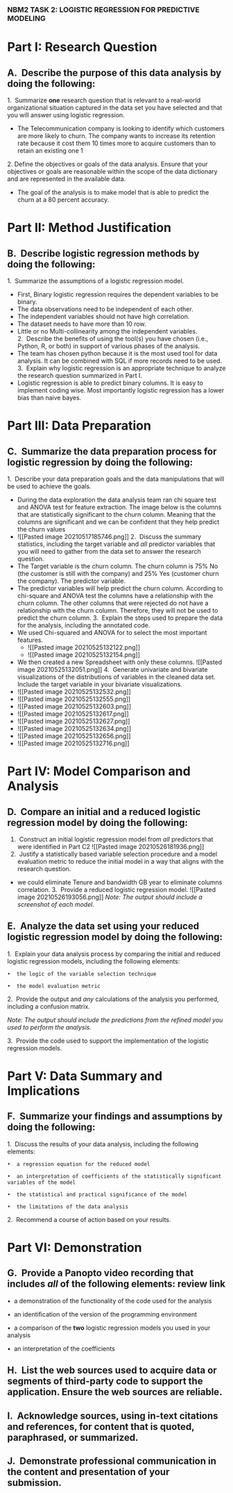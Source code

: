 
### NBM2 TASK 2: LOGISTIC REGRESSION FOR PREDICTIVE MODELING
# **Part I: Research Question**

## A.  Describe the purpose of this data analysis by doing the following:

1.  Summarize **one** research question that is relevant to a real-world organizational situation captured in the data set you have selected and that you will answer using logistic regression.
-  The Telecommunication company is looking to identify which customers are more likely to churn. The company wants to increase its retention rate because it cost them 10 times more to acquire customers than to retain an existing one 1    

2. Define the objectives or goals of the data analysis. Ensure that your objectives or goals are reasonable within the scope of the data dictionary and are represented in the available data.
- The goal of the analysis is to make model that is able to predict the churn at a 80 percent accuracy. 
  

# **Part II: Method Justification**

## B.  Describe logistic regression methods by doing the following:

1.  Summarize the assumptions of a logistic regression model.
- First, Binary logistic regression requires the dependent variables to be binary.
- The data observations need to be independent of each other. 
- The independent variables should not have high correlation.
- The dataset needs to have more than 10 row.
- Little or no Multi-collinearity among the independent variables.
2.  Describe the benefits of using the tool(s) you have chosen (i.e., Python, R, or both) in support of various phases of the analysis.
- The team has chosen python because it is the most used tool for data analysis. It can be combined with SQL if more records need to be used. 
3.  Explain why logistic regression is an appropriate technique to analyze the research question summarized in Part I.
- Logistic regression is able to predict binary columns. It is easy to implement coding wise. Most importantly logistic regression has a lower bias than naive bayes.
  

# **Part III: Data Preparation**

## C.  Summarize the data preparation process for logistic regression by doing the following:

1.  Describe your data preparation goals and the data manipulations that will be used to achieve the goals.
- During the data exploration the data analysis team ran chi square test and ANOVA test for feature extraction. The image below is the columns that are statistically significant to the churn column. Meaning that the columns are significant and we can be confident that they help predict the churn values
-  ![[Pasted image 20210517185746.png]]
2.  Discuss the summary statistics, including the target variable and _all_ predictor variables that you will need to gather from the data set to answer the research question.
- The Target variable is the churn column. The churn column is 75% No (the customer is still with the company) and 25% Yes (customer churn the company). The predictor variable.
- The predictor variables will help predict the churn column. According to chi-square and ANOVA test the columns have a relationship with the churn column. The other columns that were rejected do not have a relationship with the churn column. Therefore, they will not be used to predict the churn column. 
3.  Explain the steps used to prepare the data for the analysis, including the annotated code.
- We used Chi-squared and ANOVA for to select the most important features. 
	- ![[Pasted image 20210525132122.png]]
	- ![[Pasted image 20210525132154.png]]
- We then created a new Spreadsheet with only these columns.
![[Pasted image 20210525132051.png]]
4.  Generate univariate and bivariate visualizations of the distributions of variables in the cleaned data set. Include the target variable in your bivariate visualizations.
 - ![[Pasted image 20210525132532.png]]
 - ![[Pasted image 20210525132555.png]]
 - ![[Pasted image 20210525132603.png]]
 - ![[Pasted image 20210525132617.png]]
 - ![[Pasted image 20210525132627.png]]
- ![[Pasted image 20210525132634.png]]
-  ![[Pasted image 20210525132656.png]]
-  ![[Pasted image 20210525132716.png]]
 

# **Part IV: Model Comparison and Analysis**
 ## D.  Compare an initial and a reduced logistic regression model by doing the following:

1.  Construct an initial logistic regression model from _all_ predictors that were identified in Part C2
![[Pasted image 20210526181936.png]]
2.  Justify a statistically based variable selection procedure and a model evaluation metric to reduce the initial model in a way that aligns with the research question.
- we could eliminate Tenure and bandwidth GB year to eliminate columns correlation. 
3.  Provide a reduced logistic regression model.
![[Pasted image 20210526193056.png]]
_Note: The output should include a screenshot of each model._

## E.  Analyze the data set using your reduced logistic regression model by doing the following:

1.  Explain your data analysis process by comparing the initial and reduced logistic regression models, including the following elements:

	•  the logic of the variable selection technique

	•  the model evaluation metric

2.  Provide the output and _any_ calculations of the analysis you performed, including a confusion matrix.

_Note: The output should include the predictions from the refined model you used to perform the analysis._ 

3.  Provide the code used to support the implementation of the logistic regression models.

  

# **Part V: Data Summary and Implications**

## F.  Summarize your findings and assumptions by doing the following:

1.  Discuss the results of your data analysis, including the following elements:

	•  a regression equation for the reduced model

	•  an interpretation of coefficients of the statistically significant variables of the model

	•  the statistical and practical significance of the model

	•  the limitations of the data analysis

2.  Recommend a course of action based on your results.

  

# **Part VI: Demonstration**

## G.  Provide a Panopto video recording that includes _all_ of the following elements: review link

•  a demonstration of the functionality of the code used for the analysis

•  an identification of the version of the programming environment

•  a comparison of the **two** logistic regression models you used in your analysis

•  an interpretation of the coefficients

## H.  List the web sources used to acquire data or segments of third-party code to support the application. Ensure the web sources are reliable.

## I.  Acknowledge sources, using in-text citations and references, for content that is quoted, paraphrased, or summarized.

## J.  Demonstrate professional communication in the content and presentation of your submission.